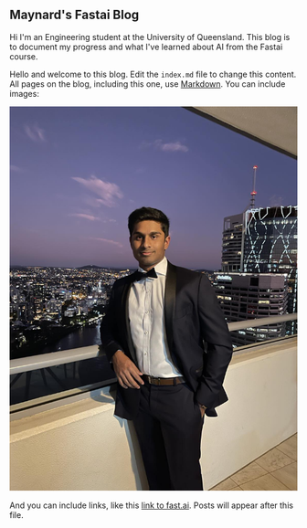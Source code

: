 ## Maynard's Fastai Blog

Hi I'm an Engineering student at the University of Queensland. This blog is to document my progress and what I've learned about AI from the Fastai course.



Hello and welcome to this blog. Edit the `index.md` file to change this content. All pages on the blog, including this one, use [Markdown](https://guides.github.com/features/mastering-markdown/). You can include images:

![Image of Maynard](images/Maynard.jpg)



And you can include links, like this [link to fast.ai](https://www.fast.ai). Posts will appear after this file. 

